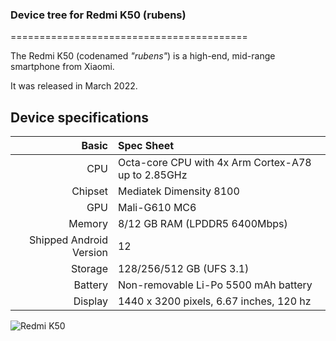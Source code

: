 ### Device tree for Redmi K50 (rubens)

=========================================

The Redmi K50 (codenamed _"rubens"_) is a high-end, mid-range smartphone from Xiaomi.

It was released in March 2022.


## Device specifications

|                   Basic | Spec Sheet                                         |
| ----------------------: | :------------------------------------------------- |
|                     CPU | Octa-core CPU with 4x Arm Cortex-A78 up to 2.85GHz |
|                 Chipset | Mediatek Dimensity 8100                            |
|                     GPU | Mali-G610 MC6                                      |
|                  Memory | 8/12 GB RAM (LPDDR5 6400Mbps)                      |
| Shipped Android Version | 12                                                 |
|                 Storage | 128/256/512 GB (UFS 3.1)                           |
|                 Battery | Non-removable Li-Po 5500 mAh battery               |
|                 Display | 1440 x 3200 pixels, 6.67 inches, 120 hz            |

![Redmi K50](https://cdn.cnbj0.fds.api.mi-img.com/b2c-shopapi-pms/pms_1653381863.47942179.png)
